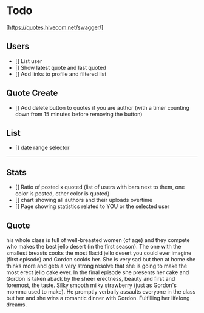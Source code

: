 # Todo

[https://quotes.hivecom.net/swagger/]

## Users

- [] List user
- [] Show latest quote and last quoted
- [] Add links to profile and filtered list

## Quote Create

- [] Add delete button to quotes if you are author (with a timer counting down from 15 minutes before removing the button)

## List

- [] date range selector

---

## Stats

<!-- https://www.chartjs.org/docs/latest/general/fonts.html -->

- [] Ratio of posted x quoted (list of users with bars next to them, one color is posted, other color is quoted)
- [] chart showing all authors and their uploads overtime
- [] Page showing statistics related to YOU or the selected user

## Quote

his whole class is full of well-breasted women (of age) and they compete who makes the best jello desert (in the first season). The one with the smallest breasts cooks the most flacid jello desert you could ever imagine (first episode) and Gordon scolds her. She is very sad but then at home she thinks more and gets a very strong resolve that she is going to make the most erect jello cake ever. In the final episode she presents her cake and Gordon is taken aback by the sheer erectness, beauty and first and foremost, the taste. Silky smooth milky strawberry (just as Gordon's momma used to make). He promptly verbally assaults everyone in the class but her and she wins a romantic dinner with Gordon. Fulfilling her lifelong dreams. 